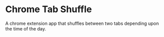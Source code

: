 # Chrome Tab Shuffle

A chrome extension app that shuffles between two tabs depending upon the time of the day.
